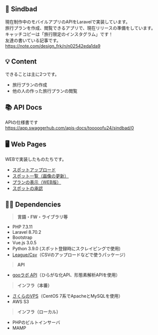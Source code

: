 ## 🏰  Sindbad
現在制作中のモバイルアプリのAPIをLaravelで実装しています。  
旅行プランを作成、閲覧できるアプリで、現在リリースの準備をしています。  
キャッチコピーは「旅行限定のインスタグラム」です！  
友達の書いている記事です。  
https://note.com/design_frk/n/n02542eda1da9

## 💡 Content
できることは主に2つです。  
- 旅行プランの作成
- 他の人の作った旅行プランの閲覧

## 📚 API Docs
APIの仕様書です  
https://app.swaggerhub.com/apis-docs/tooooofu24/sindbad/0

## 🖥 Web Pages
WEBで実装したものたちです。
- [スポットアップロード](https://sindbad-travel.com/spots/create)
- [スポット一覧（画像の更新）](https://sindbad-travel.com/spots/)
- [プランの表示（WEB版）](https://sindbad-travel.com/plans/3)
- [スポットの承認](https://sindbad-travel.com/spots/check)

## 👨‍💻 Dependencies
>**言語・FW・ライブラリ等**
- PHP 7.3.11
- Laravel 8.70.2
- Bootstrap
- Vue.js 3.0.5
- Python 3.9.0 (スポット登録時にスクレイピングで使用)
- [League/Csv](https://csv.thephpleague.com/)（CSVのアップロードなどで使うパッケージ）
>**API**
- [gooラボ API](https://labs.goo.ne.jp/api/)（ひらがな化API、形態素解析APIを使用）  
>**インフラ（本番）**  
- [さくらのVPS](https://vps.sakura.ad.jp/)（CentOS 7系でApacheとMySQLを使用）
- AWS S3
>**インフラ（ローカル）**
- PHPのビルトインサーバ 
- MAMP
